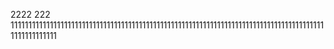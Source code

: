 
2222
222
11111111111111111111111111111111111111111111111111111111111111111111111111111111111111111111111111111
